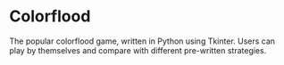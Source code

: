 # Colorflood
The popular colorflood game, written in Python using Tkinter. Users can play by themselves and compare with different pre-written strategies.

